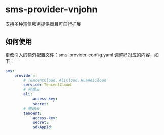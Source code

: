 # sms-provider-vnjohn
支持多种短信服务提供商且可自行扩展

## 如何使用
更改引入的额外配置文件：sms-provider-config.yaml
调整好对应的内容，如下：
```yaml
sms:
    provider:
        # TencentCloud、AliCloud、HuaWeiCloud
        service: TencentCloud
        # 阿里云
        ali:
            access-key:
            secret:
        # 腾讯云
        tencent:
            access-key: 
            secret: 
            sdkAppId: 
```
